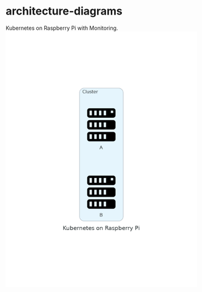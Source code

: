 # architecture-diagrams
Kubernetes on Raspberry Pi with Monitoring.
![k8s](https://github.com/reireias/architecture-diagrams/blob/dist/diagram.png)
